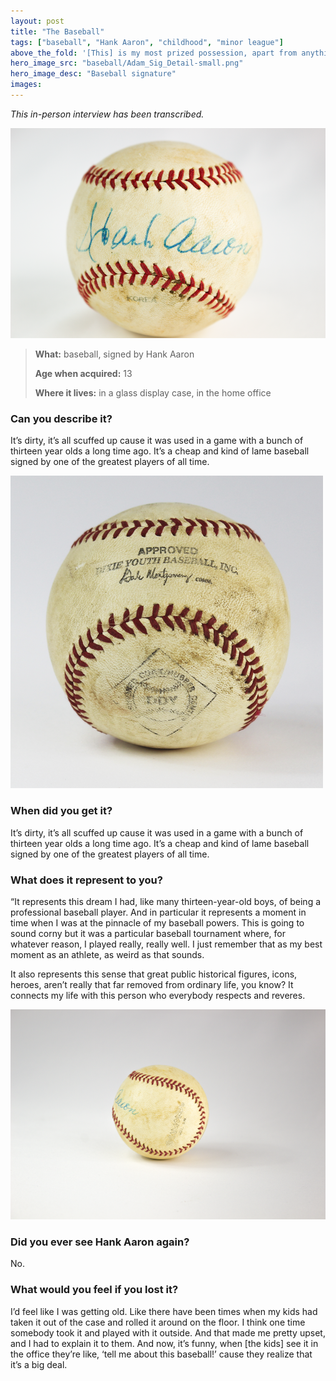 ```yaml
---
layout: post
title: "The Baseball"
tags: ["baseball", "Hank Aaron", "childhood", "minor league"]
above_the_fold: '[This] is my most prized possession, apart from anything related to my  family. It’s a Little League baseball that is signed by Hank Aaron.'
hero_image_src: "baseball/Adam_Sig_Detail-small.png"
hero_image_desc: "Baseball signature"
images:
---
```

_This in-person interview has been transcribed._

[![Hank Aaron's signature detail](/assets/img/baseball/sig-detail-small.png)](/assets/img/baseball/sig-detail-small.png)

> **What:** baseball, signed by Hank Aaron
>
> **Age when acquired:** 13
>
> **Where it lives:** in a glass display case, in the home office
>

### Can you describe it?

It’s dirty, it’s all scuffed up cause it was used in a game with a bunch of thirteen year olds a 
long time ago. It’s a cheap and kind of lame baseball signed by one of the greatest players of all time.

[![Baseball front view](/assets/img/baseball/front.png)](/assets/img/baseball/front.png)

### When did you get it?
It’s dirty, it’s all scuffed up cause it was used in a game with a bunch of 
thirteen year olds a long time ago. It’s a cheap and kind of lame baseball signed by one of the 
greatest players of all time.

### What does it represent to you?

“It represents this dream I had, like many thirteen-year-old boys, of being a professional baseball player. And in particular it represents a moment in time when I was at the pinnacle of my baseball powers. This is going to sound corny but it was a particular baseball tournament where, for whatever reason, I played really, really well. I just remember that as my best moment as an athlete, as weird as that sounds. 

It also represents this sense that great public historical figures, icons, heroes, aren’t really that far removed from ordinary life, you know? It connects my life with this person who everybody respects and reveres.

[![Baseball side view](/assets/img/baseball/side.png)](/assets/img/baseball/side.png)

### Did you ever see Hank Aaron again?

No.

### What would you feel if you lost it?

I’d feel like I was getting old. Like there have been times when my kids had taken it out of the case and rolled it around on the floor. I think one time somebody took it and played with it outside. And that made me pretty upset, and I had to explain it to them. And now, it’s funny, when [the kids] see it in the office they’re like, ‘tell me about this baseball!’ cause they realize that it’s a big deal.

